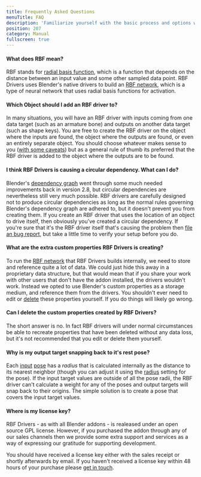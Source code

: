 ```yaml
---
title: Frequently Asked Questions
menuTitle: FAQ
description: 'Familiarize yourself with the basic process and options when setting up an RBF driver'
position: 207
category: Manual
fullscreen: true
---
```


#### What does RBF mean?

RBF stands for [radial basis function](https://en.wikipedia.org/wiki/Radial_basis_function), which is a function that depends on the distance between an input value and some other sampled data point. RBF Drivers uses Blender's native drivers to build an [RBF network](https://en.wikipedia.org/wiki/Radial_basis_function_network), which is a type of neural network that uses radial basis functions for activation.

#### Which Object should I add an RBF driver to?

In many situations, you will have an RBF driver with inputs coming from one data target (such as an armature bone) and outputs on another data target (such as shape keys). You are free to create the RBF driver on the object where the inputs are found, the object where the outputs are found, or even an entirely separate object. You should choose whatever makes sense to you ([with some caveats](#i-think-rbf-drivers-is-causing-a-circular-dependency-what-can-i-do)) but as a general rule of thumb its preferred that the RBF driver is added to the object where the outputs are to be found.

#### I think RBF Drivers is causing a circular dependency. What can I do?

Blender's [dependency graph](https://wiki.blender.org/wiki/Source/Depsgraph) went through some much needed improvements back in version 2.8, but circular dependencies are nevertheless still very much possible. RBF drivers are carefully designed not to produce circular dependencies as long as the normal rules governing Blender's dependency graph are adhered to, but it doesn't prevent you from creating them. If you create an RBF driver that uses the location of an object to drive itself, then obviously you've created a circular dependency. If you're sure that it's the RBF driver itself that's causing the problem then [file an bug report](https://github.com/jamesvsnowden/bl_rbf_drivers/issues), but take a little time to verify your setup before you do.

#### What are the extra custom properties RBF Drivers is creating?

To run the [RBF network](#what-does-rbf-mean) that RBF Drivers builds internally, we need to store and reference quite a lot of data. We could just hide this away in a proprietary data structure, but that would mean that if you share your work with other users that don't have the addon installed, the drivers wouldn't work. Instead we opted to use Blender's custom properties as a storage medium, and reference them from the drivers. You shouldn't ever need to edit or [delete](#can-i-delete-the-custom-properties-created-by-rbf-drivers) these properties yourself. If you do things will likely go wrong.

#### Can I delete the custom properties created by RBF Drivers?

The short answer is no. In fact RBF drivers will under normal circumstances be able to recreate properties that have been deleted without any data loss, but it's not recommended that you edit or delete them yourself.

#### Why is my output target snapping back to it's rest pose?

Each [input](/manual/inputs) [pose](/manual/poses) has a *radius* that is calculated internally as the distance to its nearest neighbor (though you can adjust it using the [radius](/manual/poses#radius) setting for the pose). If the input target values are outside of all the pose radii, the RBF driver can't calculate a weight for any of the poses and output targets will snap back to their origins. The simple solution is to create a pose that covers the input target values.

#### Where is my license key?

RBF Drivers - as with all Blender addons - is realeased under an open source GPL license. However, if you purchased the addon through any of our sales channels then we provide some extra support and services as a way of expressing our gratitude for supporting development.

You should have received a license key either with the sales receipt or shortly afterwards by email. If you haven't received a license key within 48 hours of your purchase please [get in touch](/support).
